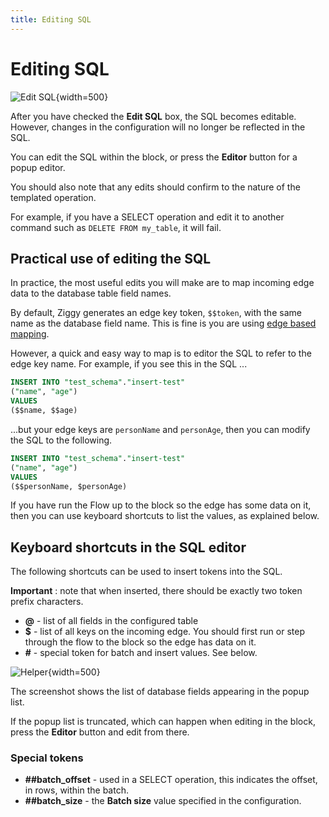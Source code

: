 ```yaml
---
title: Editing SQL
---
```


# Editing SQL

![Edit SQL](/img/flows/blocks/utility/SQL/sql-sql-edit.png){width=500}

After you have checked the **Edit SQL** box, the SQL becomes editable. 
However, changes in the configuration will no longer be reflected in the SQL.

You can edit the SQL within the block, or press the **Editor** button for a popup editor. 

You should also note that any edits should confirm to the nature of the templated operation.

For example, if you have a SELECT operation and edit it to another command 
such as `DELETE FROM my_table`, it will fail.

## Practical use of editing the SQL
In practice, the most useful edits you will make are to map incoming edge data to the database table field names. 

By default, Ziggy generates an edge key token, `$$token`, with the same name as the database field name. 
This is fine is you are using [edge based mapping](sql-mapping). 

However, a quick and easy way to map is to editor the SQL to refer to the edge key name. 
For example, if you see this in the SQL ...

```SQL
INSERT INTO "test_schema"."insert-test" 
("name", "age")
VALUES
($$name, $$age)
```
...but your edge keys are `personName` and `personAge`, then you can modify the SQL to the following.

```SQL
INSERT INTO "test_schema"."insert-test" 
("name", "age")
VALUES
($$personName, $personAge)
```

If you have run the Flow up to the block so the edge has some data on it, then you can use keyboard shortcuts 
to list the values, as explained below.

## Keyboard shortcuts in the SQL editor
The following shortcuts can be used to insert tokens into the SQL.

**Important** : note that when inserted, there should be exactly two token prefix characters.

- **@** - list of all fields in the configured table
- **$** - list of all keys on the incoming edge. You should first run or step through the flow to the block so the edge has data on it.
- **#** - special token for batch and insert values. See below.

![Helper](/img/flows/blocks/utility/SQL/sql-helper.png){width=500}

The screenshot shows the list of database fields appearing in the popup list.

If the popup list is truncated, which can happen when editing in the block, press the **Editor** button and edit from there.

### Special tokens
- **##batch_offset** - used in a SELECT operation, this indicates the offset, in rows, within the batch.
- **##batch_size** - the **Batch size** value specified in the configuration.
